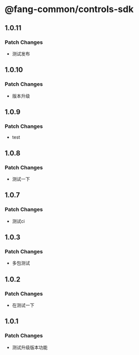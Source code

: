 # @fang-common/controls-sdk

## 1.0.11

### Patch Changes

- 测试发布

## 1.0.10

### Patch Changes

- 版本升级

## 1.0.9

### Patch Changes

- test

## 1.0.8

### Patch Changes

- 测试一下

## 1.0.7

### Patch Changes

- 测试ci

## 1.0.3

### Patch Changes

- 多包测试

## 1.0.2

### Patch Changes

- 在测试一下

## 1.0.1

### Patch Changes

- 测试升级版本功能
